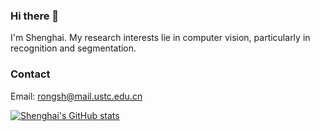 ### Hi there 👋
I'm Shenghai. My research interests lie in computer vision, particularly in recognition and segmentation.

<!--
**ShenghaiRong/ShenghaiRong** is a ✨ _special_ ✨ repository because its `README.md` (this file) appears on your GitHub profile.

Here are some ideas to get you started:

- 🔭 I’m currently working on ...
- 🌱 I’m currently learning ...
- 👯 I’m looking to collaborate on ...
- 🤔 I’m looking for help with ...
- 💬 Ask me about ...
- 📫 How to reach me: ...
- 😄 Pronouns: ...
- ⚡ Fun fact: ...
-->

### Contact
Email: rongsh@mail.ustc.edu.cn

<!-- ![Shenghai's GitHub stats](https://github-readme-stats.vercel.app/api?username=ShenghaiRong&show_icons=true&theme=tokyonight&show_icons=true) -->

[![Shenghai's GitHub stats](https://github-readme-stats.vercel.app/api?username=ShenghaiRong)](https://github.com/ShenghaiRong/github-readme-stats)
